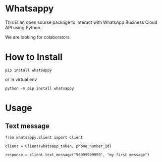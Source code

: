 # Whatsappy

This is an open sourse package to interact with WhatsApp Business Cloud API using Python.

We are looking for colaborators.

# How to Install

```pip install whatsappy```

or in virtual env

```python -m pip install whatsappy```

# Usage

## Text message

```from whatsappy.client import Client```

```client = Client(whatsapp_token, phone_number_id)```

```response = client.text_message("56999999999", "my first message")```
